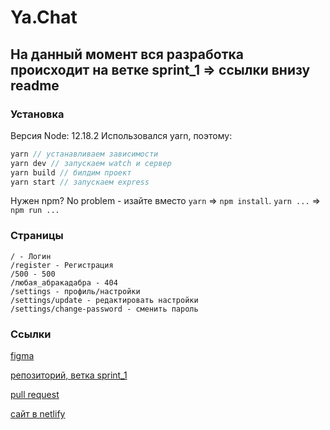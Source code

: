 # Ya.Chat
## На данный момент вся разработка происходит на ветке sprint_1 => ссылки внизу readme
### Установка
Версия Node: 12.18.2
Использовался yarn, поэтому:

```javascript
yarn // устанавливаем зависимости
yarn dev // запускаем watch и сервер
yarn build // билдим проект
yarn start // запускаем express
```
Нужен npm? No problem - изайте вместо `yarn` => `npm install`. `yarn ...` => `npm run ...`

### Страницы

```
/ - Логин
/register - Регистрация
/500 - 500
/любая_абракадабра - 404
/settings - профиль/настройки
/settings/update - редактировать настройки
/settings/change-password - сменить пароль
```

### Ссылки
[figma](https://www.figma.com/file/mkZSo0ewVa2xP0tSr0Z0YL/YaChat?node-id=0%3A1)

[репозиторий, ветка sprint_1](https://github.com/Tenutes/middle.messenger.praktikum.yandex/tree/sprint_1)

[pull request](https://github.com/Tenutes/middle.messenger.praktikum.yandex/pull/1)

[сайт в netlify](https://kind-saha-49adaf.netlify.app/)

